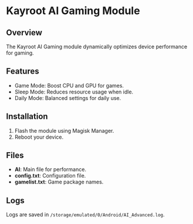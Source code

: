 # Kayroot AI Gaming Module

## Overview
The Kayroot AI Gaming module dynamically optimizes device performance for gaming.

## Features
- Game Mode: Boost CPU and GPU for games.
- Sleep Mode: Reduces resource usage when idle.
- Daily Mode: Balanced settings for daily use.

## Installation
1. Flash the module using Magisk Manager.
2. Reboot your device.

## Files
- **AI**: Main file for performance.
- **config.txt**: Configuration file.
- **gamelist.txt**: Game package names.

## Logs
Logs are saved in `/storage/emulated/0/Android/AI_Advanced.log`.